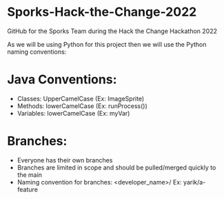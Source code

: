 # Sporks-Hack-the-Change-2022
 GitHub for the Sporks Team during the Hack the Change Hackathon 2022

As we will be using Python for this project then we will use the Python naming conventions:

# Java Conventions:
- Classes: UpperCamelCase (Ex: ImageSprite)
- Methods: lowerCamelCase (Ex: runProcess())
- Variables: lowerCamelCase (Ex: myVar)

# Branches:
- Everyone has their own branches
- Branches are limited in scope and should be pulled/merged quickly to the main
- Naming convention for branches: <developer_name>/<feature> Ex: yarik/a-feature